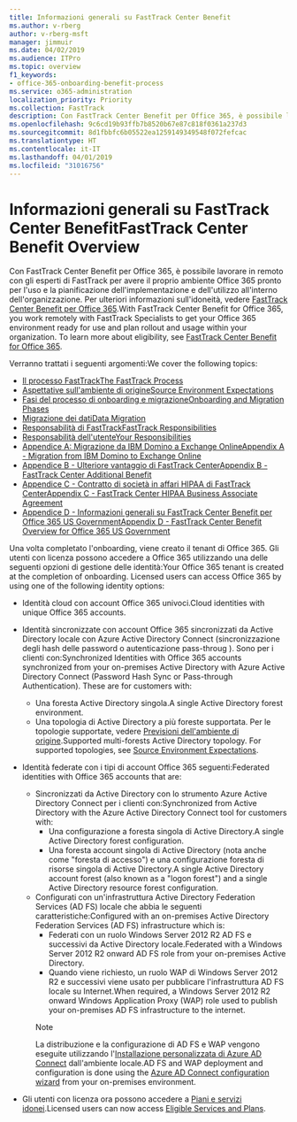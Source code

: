 ```yaml
---
title: Informazioni generali su FastTrack Center Benefit
ms.author: v-rberg
author: v-rberg-msft
manager: jimmuir
ms.date: 04/02/2019
ms.audience: ITPro
ms.topic: overview
f1_keywords:
- office-365-onboarding-benefit-process
ms.service: o365-administration
localization_priority: Priority
ms.collection: FastTrack
description: Con FastTrack Center Benefit per Office 365, è possibile lavorare in remoto con gli esperti di FastTrack per avere il proprio ambiente Office 365 pronto per l'uso e la pianificazione dell'implementazione e dell'utilizzo all'interno dell'organizzazione. Per ulteriori informazioni sull'idoneità, vedere FastTrack Center Benefit per Office 365.
ms.openlocfilehash: 9c6cd19b93ffb7b8520b67e87c818f0361a237d3
ms.sourcegitcommit: 8d1fbbfc6b05522ea1259149349548f072fefcac
ms.translationtype: HT
ms.contentlocale: it-IT
ms.lasthandoff: 04/01/2019
ms.locfileid: "31016756"
---
```

# <a name="fasttrack-center-benefit-overview"></a><span data-ttu-id="f5138-104">Informazioni generali su FastTrack Center Benefit</span><span class="sxs-lookup"><span data-stu-id="f5138-104">FastTrack Center Benefit Overview</span></span>

<span data-ttu-id="f5138-p102">Con FastTrack Center Benefit per Office 365, è possibile lavorare in remoto con gli esperti di FastTrack per avere il proprio ambiente Office 365 pronto per l'uso e la pianificazione dell'implementazione e dell'utilizzo all'interno dell'organizzazione. Per ulteriori informazioni sull'idoneità, vedere [FastTrack Center Benefit per Office 365](O365-fasttrack-benefit-for-office-365.md).</span><span class="sxs-lookup"><span data-stu-id="f5138-p102">With FastTrack Center Benefit for Office 365, you work remotely with FastTrack Specialists to get your Office 365 environment ready for use and plan rollout and usage within your organization. To learn more about eligibility, see [FastTrack Center Benefit for Office 365](O365-fasttrack-benefit-for-office-365.md).</span></span>
  
<span data-ttu-id="f5138-107">Verranno trattati i seguenti argomenti:</span><span class="sxs-lookup"><span data-stu-id="f5138-107">We cover the following topics:</span></span>
- [<span data-ttu-id="f5138-108">Il processo FastTrack</span><span class="sxs-lookup"><span data-stu-id="f5138-108">The FastTrack Process</span></span>](O365-fasttrack-process.md) 
- [<span data-ttu-id="f5138-109">Aspettative sull'ambiente di origine</span><span class="sxs-lookup"><span data-stu-id="f5138-109">Source Environment Expectations</span></span>](O365-source-environment-expectations.md)
- [<span data-ttu-id="f5138-110">Fasi del processo di onboarding e migrazione</span><span class="sxs-lookup"><span data-stu-id="f5138-110">Onboarding and Migration Phases</span></span>](O365-onboarding-and-migration.md)
- [<span data-ttu-id="f5138-111">Migrazione dei dati</span><span class="sxs-lookup"><span data-stu-id="f5138-111">Data Migration</span></span>](O365-data-migration.md)
- [<span data-ttu-id="f5138-112">Responsabilità di FastTrack</span><span class="sxs-lookup"><span data-stu-id="f5138-112">FastTrack Responsibilities</span></span>](O365-fasttrack-responsibilities.md)
- [<span data-ttu-id="f5138-113">Responsabilità dell'utente</span><span class="sxs-lookup"><span data-stu-id="f5138-113">Your Responsibilities</span></span>](O365-your-responsibilities.md) 
- [<span data-ttu-id="f5138-114">Appendice A: Migrazione da IBM Domino a Exchange Online</span><span class="sxs-lookup"><span data-stu-id="f5138-114">Appendix A - Migration from IBM Domino to Exchange Online</span></span>](O365-from-ibm-domino-to-exchange-online.md)
- [<span data-ttu-id="f5138-115">Appendice B - Ulteriore vantaggio di FastTrack Center</span><span class="sxs-lookup"><span data-stu-id="f5138-115">Appendix B - FastTrack Center Additional Benefit</span></span>](O365-fasttrack-additional-benefits.md)
- [<span data-ttu-id="f5138-116">Appendice C - Contratto di società in affari HIPAA di FastTrack Center</span><span class="sxs-lookup"><span data-stu-id="f5138-116">Appendix C - FastTrack Center HIPAA Business Associate Agreement</span></span>](O365-hipaa-business-associate-agreement.md)
- [<span data-ttu-id="f5138-117">Appendice D - Informazioni generali su FastTrack Center Benefit per Office 365 US Government</span><span class="sxs-lookup"><span data-stu-id="f5138-117">Appendix D - FastTrack Center Benefit Overview for Office 365 US Government</span></span>](US-Gov-appendix-overview.md)
    
<span data-ttu-id="f5138-p103">Una volta completato l'onboarding, viene creato il tenant di Office 365. Gli utenti con licenza possono accedere a Office 365 utilizzando una delle seguenti opzioni di gestione delle identità:</span><span class="sxs-lookup"><span data-stu-id="f5138-p103">Your Office 365 tenant is created at the completion of onboarding. Licensed users can access Office 365 by using one of the following identity options:</span></span>
- <span data-ttu-id="f5138-120">Identità cloud con account Office 365 univoci.</span><span class="sxs-lookup"><span data-stu-id="f5138-120">Cloud identities with unique Office 365 accounts.</span></span>
- <span data-ttu-id="f5138-p104">Identità sincronizzate con account Office 365 sincronizzati da Active Directory locale con Azure Active Directory Connect (sincronizzazione degli hash delle password o autenticazione pass-throug ). Sono per i clienti con:</span><span class="sxs-lookup"><span data-stu-id="f5138-p104">Synchronized Identities with Office 365 accounts synchronized from your on-premises Active Directory with Azure Active Directory Connect (Password Hash Sync or Pass-through Authentication). These are for customers with:</span></span>
  - <span data-ttu-id="f5138-123">Una foresta Active Directory singola.</span><span class="sxs-lookup"><span data-stu-id="f5138-123">A single Active Directory forest environment.</span></span>
  - <span data-ttu-id="f5138-p105">Una topologia di Active Directory a più foreste supportata. Per le topologie supportate, vedere [Previsioni dell'ambiente di origine](O365-source-environment-expectations.md).</span><span class="sxs-lookup"><span data-stu-id="f5138-p105">Supported multi-forests Active Directory topology. For supported topologies, see [Source Environment Expectations](O365-source-environment-expectations.md).</span></span>
- <span data-ttu-id="f5138-126">Identità federate con i tipi di account Office 365 seguenti:</span><span class="sxs-lookup"><span data-stu-id="f5138-126">Federated identities with Office 365 accounts that are:</span></span>
  - <span data-ttu-id="f5138-127">Sincronizzati da Active Directory con lo strumento Azure Active Directory Connect per i clienti con:</span><span class="sxs-lookup"><span data-stu-id="f5138-127">Synchronized from Active Directory with the Azure Active Directory Connect tool for customers with:</span></span>
      - <span data-ttu-id="f5138-128">Una configurazione a foresta singola di Active Directory.</span><span class="sxs-lookup"><span data-stu-id="f5138-128">A single Active Directory forest configuration.</span></span>
      - <span data-ttu-id="f5138-129">Una foresta account singola di Active Directory (nota anche come "foresta di accesso") e una configurazione foresta di risorse singola di Active Directory.</span><span class="sxs-lookup"><span data-stu-id="f5138-129">A single Active Directory account forest (also known as a "logon forest") and a single Active Directory resource forest configuration.</span></span>
  - <span data-ttu-id="f5138-130">Configurati con un'infrastruttura Active Directory Federation Services (AD FS) locale che abbia le seguenti caratteristiche:</span><span class="sxs-lookup"><span data-stu-id="f5138-130">Configured with an on-premises Active Directory Federation Services (AD FS) infrastructure which is:</span></span>
      - <span data-ttu-id="f5138-131">Federati con un ruolo Windows Server 2012 R2 AD FS e successivi da Active Directory locale.</span><span class="sxs-lookup"><span data-stu-id="f5138-131">Federated with a Windows Server 2012 R2 onward AD FS role from your on-premises Active Directory.</span></span>
      - <span data-ttu-id="f5138-132">Quando viene richiesto, un ruolo WAP di Windows Server 2012 R2 e successivi viene usato per pubblicare l'infrastruttura AD FS locale su Internet.</span><span class="sxs-lookup"><span data-stu-id="f5138-132">When required, a Windows Server 2012 R2 onward Windows Application Proxy (WAP) role used to publish your on-premises AD FS infrastructure to the internet.</span></span>
    > [!NOTE]
    > <span data-ttu-id="f5138-133">La distribuzione e la configurazione di AD FS e WAP vengono eseguite utilizzando l'[Installazione personalizzata di Azure AD Connect](https://go.microsoft.com/fwlink/?linkid=844794) dall'ambiente locale.</span><span class="sxs-lookup"><span data-stu-id="f5138-133">AD FS and WAP deployment and configuration is done using the [Azure AD Connect configuration wizard](https://go.microsoft.com/fwlink/?linkid=844794) from your on-premises environment.</span></span> 
  
- <span data-ttu-id="f5138-134">Gli utenti con licenza ora possono accedere a [Piani e servizi idonei](M365-eligible-services-and-plans.md).</span><span class="sxs-lookup"><span data-stu-id="f5138-134">Licensed users can now access [Eligible Services and Plans](M365-eligible-services-and-plans.md).</span></span>
    

 
